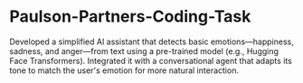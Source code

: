 # Paulson-Partners-Coding-Task
Developed a simplified AI assistant that detects basic emotions—happiness, sadness, and anger—from text using a pre-trained model (e.g., Hugging Face Transformers). Integrated it with a conversational agent that adapts its tone to match the user's emotion for more natural interaction.



